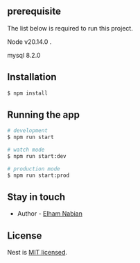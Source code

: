## prerequisite

The list below is required to run this project.

Node v20.14.0 .

mysql 8.2.0

## Installation

```bash
$ npm install
```

## Running the app

```bash
# development
$ npm run start

# watch mode
$ npm run start:dev

# production mode
$ npm run start:prod
```

## Stay in touch

- Author - [Elham Nabian](elhamnabian1801@gmail.com)

## License

Nest is [MIT licensed](LICENSE).
